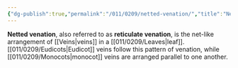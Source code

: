 ```yaml
---
{"dg-publish":true,"permalink":"/011/0209/netted-venation/","title":"Netted Venation","tags":["BIOL412"],"created":"2024-09-26T15:21:53.000-07:00","updated":"2025-01-22T00:45:56.238-08:00"}
---
```


**Netted venation**, also referred to as **reticulate venation**, is the net-like arrangement of [[Veins\|veins]] in a [[011/0209/Leaves\|leaf]]. [[011/0209/Eudicots\|Eudicot]] veins follow this pattern of venation, while [[011/0209/Monocots\|monocot]] veins are arranged parallel to one another.